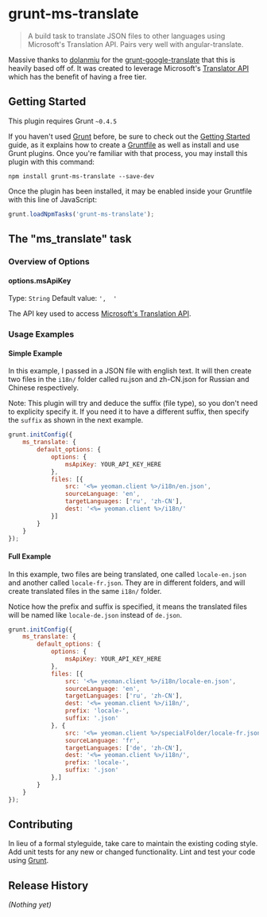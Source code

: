 # grunt-ms-translate

> A build task to translate JSON files to other languages using Microsoft's Translation API. Pairs very well with angular-translate.

Massive thanks to [dolanmiu](https://github.com/dolanmiu) for the
[grunt-google-translate](https://github.com/dolanmiu/grunt-google-translate)
that this is heavily based off of. It was created to leverage Microsoft's
[Translator API](https://www.microsoft.com/en-us/translator/getstarted.aspx)
which has the benefit of having a free tier.

## Getting Started
This plugin requires Grunt `~0.4.5`

If you haven't used [Grunt](http://gruntjs.com/) before, be sure to check out the [Getting Started](http://gruntjs.com/getting-started) guide, as it explains how to create a [Gruntfile](http://gruntjs.com/sample-gruntfile) as well as install and use Grunt plugins. Once you're familiar with that process, you may install this plugin with this command:

```shell
npm install grunt-ms-translate --save-dev
```

Once the plugin has been installed, it may be enabled inside your Gruntfile with this line of JavaScript:

```js
grunt.loadNpmTasks('grunt-ms-translate');
```

## The "ms_translate" task

### Overview of Options

#### options.msApiKey
Type: `String`
Default value: `',  '`

The API key used to access [Microsoft's Translation API](https://www.microsoft.com/en-us/translator/getstarted.aspx).

### Usage Examples

#### Simple Example
In this example, I passed in a JSON file with english text. It will then create two files in the ```i18n/``` folder called ru.json and zh-CN.json for Russian and Chinese respectively.

Note: This plugin will try and deduce the suffix (file type), so you don't need to explicity specify it. If you need it to have a different suffix, then specify the ```suffix``` as shown in the next example.

```js
grunt.initConfig({
    ms_translate: {
        default_options: {
            options: {
                msApiKey: YOUR_API_KEY_HERE
            },
            files: [{
                src: '<%= yeoman.client %>/i18n/en.json',
                sourceLanguage: 'en',
                targetLanguages: ['ru', 'zh-CN'],
                dest: '<%= yeoman.client %>/i18n/'
            }]
        }
    }
});
```

#### Full Example
In this example, two files are being translated, one called ```locale-en.json``` and another called ```locale-fr.json```. They are in different folders, and will create translated files in the same ```i18n/``` folder.

Notice how the prefix and suffix is specified, it means the translated files will be named like ```locale-de.json``` instead of ```de.json```.

```js
grunt.initConfig({
    ms_translate: {
        default_options: {
            options: {
                msApiKey: YOUR_API_KEY_HERE
            },
            files: [{
                src: '<%= yeoman.client %>/i18n/locale-en.json',
                sourceLanguage: 'en',
                targetLanguages: ['ru', 'zh-CN'],
                dest: '<%= yeoman.client %>/i18n/',
                prefix: 'locale-',
                suffix: '.json'
            }, {
                src: '<%= yeoman.client %>/specialFolder/locale-fr.json',
                sourceLanguage: 'fr',
                targetLanguages: ['de', 'zh-CN'],
                dest: '<%= yeoman.client %>/i18n/',
                prefix: 'locale-',
                suffix: '.json'
            },]
        }
    }
});
```

## Contributing
In lieu of a formal styleguide, take care to maintain the existing coding style. Add unit tests for any new or changed functionality. Lint and test your code using [Grunt](http://gruntjs.com/).

## Release History
_(Nothing yet)_
